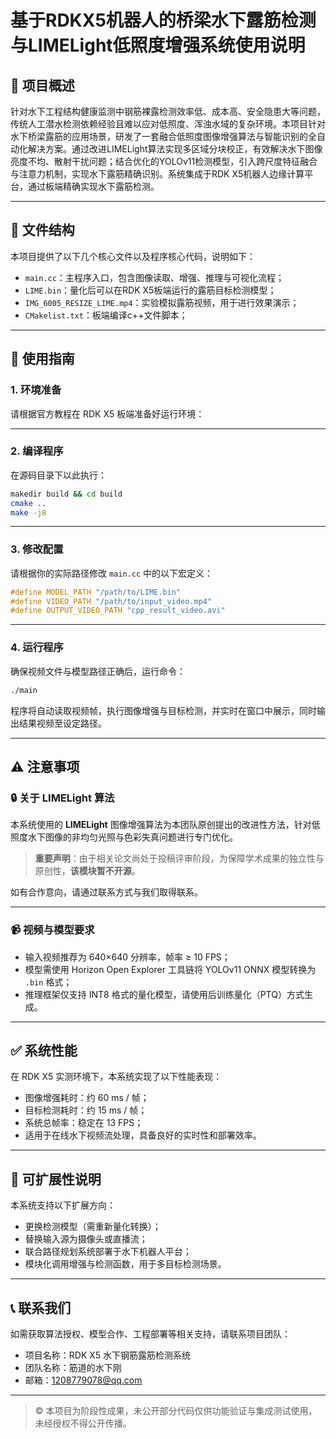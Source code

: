 # 基于RDKX5机器人的桥梁水下露筋检测与LIMELight低照度增强系统使用说明

## 📌 项目概述

针对水下工程结构健康监测中钢筋裸露检测效率低、成本高、安全隐患大等问题，传统人工潜水检测依赖经验且难以应对低照度、浑浊水域的复杂环境。本项目针对水下桥梁露筋的应用场景，研发了一套融合低照度图像增强算法与智能识别的全自动化解决方案。通过改进LIMELight算法实现多区域分块校正，有效解决水下图像亮度不均、散射干扰问题；结合优化的YOLOv11检测模型，引入跨尺度特征融合与注意力机制，实现水下露筋精确识别。系统集成于RDK X5机器人边缘计算平台，通过板端精确实现水下露筋检测。

---

## 📂 文件结构
本项目提供了以下几个核心文件以及程序核心代码，说明如下：

- `main.cc`：主程序入口，包含图像读取、增强、推理与可视化流程；
- `LIME.bin`：量化后可以在RDK X5板端运行的露筋目标检测模型；
- `IMG_6005_RESIZE_LIME.mp4`：实验模拟露筋视频，用于进行效果演示；
- `CMakelist.txt`：板端编译c++文件脚本；
  

---

## 🚀 使用指南

### 1. 环境准备

请根据官方教程在 RDK X5 板端准备好运行环境：



---

### 2. 编译程序

在源码目录下以此执行：

```bash
makedir build && cd build
cmake ..
make -j8
```


---

### 3. 修改配置

请根据你的实际路径修改 `main.cc` 中的以下宏定义：

```cpp
#define MODEL_PATH "/path/to/LIME.bin"
#define VIDEO_PATH "/path/to/input_video.mp4"
#define OUTPUT_VIDEO_PATH "cpp_result_video.avi"
```

---

### 4. 运行程序

确保视频文件与模型路径正确后，运行命令：

```bash
./main
```

程序将自动读取视频帧，执行图像增强与目标检测，并实时在窗口中展示，同时输出结果视频至设定路径。

---

## ⚠️ 注意事项

### 🔒 关于 LIMELight 算法

本系统使用的 **LIMELight** 图像增强算法为本团队原创提出的改进性方法，针对低照度水下图像的非均匀光照与色彩失真问题进行专门优化。

> **重要声明**：由于相关论文尚处于投稿评审阶段，为保障学术成果的独立性与原创性，**该模块暂不开源**。

如有合作意向，请通过联系方式与我们取得联系。

---

### 📹 视频与模型要求

* 输入视频推荐为 640×640 分辨率，帧率 ≥ 10 FPS；
* 模型需使用 Horizon Open Explorer 工具链将 YOLOv11 ONNX 模型转换为 `.bin` 格式；
* 推理框架仅支持 INT8 格式的量化模型，请使用后训练量化（PTQ）方式生成。

---

## ✅ 系统性能

在 RDK X5 实测环境下，本系统实现了以下性能表现：

* 图像增强耗时：约 60 ms / 帧；
* 目标检测耗时：约 15 ms / 帧；
* 系统总帧率：稳定在 13 FPS；
* 适用于在线水下视频流处理，具备良好的实时性和部署效率。

---

## 🧩 可扩展性说明

本系统支持以下扩展方向：

* 更换检测模型（需重新量化转换）；
* 替换输入源为摄像头或直播流；
* 联合路径规划系统部署于水下机器人平台；
* 模块化调用增强与检测函数，用于多目标检测场景。

---

## 📞 联系我们

如需获取算法授权、模型合作、工程部署等相关支持，请联系项目团队：

* 项目名称：RDK X5 水下钢筋露筋检测系统
* 团队名称：筋道的水下刚
* 邮箱：1208779078@qq.com

---

> © 本项目为阶段性成果，未公开部分代码仅供功能验证与集成测试使用，未经授权不得公开传播。

```


